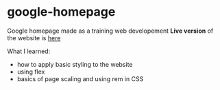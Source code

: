 # google-homepage
Google homepage made as a training web developement
**Live version** of the website is [here](https://dariuszgros.github.io/google-homepage/)

What I learned:
* how to apply basic styling to the website
* using flex
* basics of page scaling and using rem in CSS
